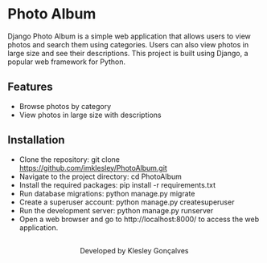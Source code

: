 # Photo Album

Django Photo Album is a simple web application that allows users to view photos and search them using categories. Users can also view photos in large size and see their descriptions. This project is built using Django, a popular web framework for Python.

## Features
* Browse photos by category
* View photos in large size with descriptions

## Installation
* Clone the repository: git clone https://github.com/imklesley/PhotoAlbum.git
* Navigate to the project directory: cd PhotoAlbum
* Install the required packages: pip install -r requirements.txt
* Run database migrations: python manage.py migrate
* Create a superuser account: python manage.py createsuperuser
* Run the development server: python manage.py runserver
* Open a web browser and go to http://localhost:8000/ to access the web application.

##

<p align="center">Developed by <span color="#007DFF" >Klesley Gonçalves</span></p>
